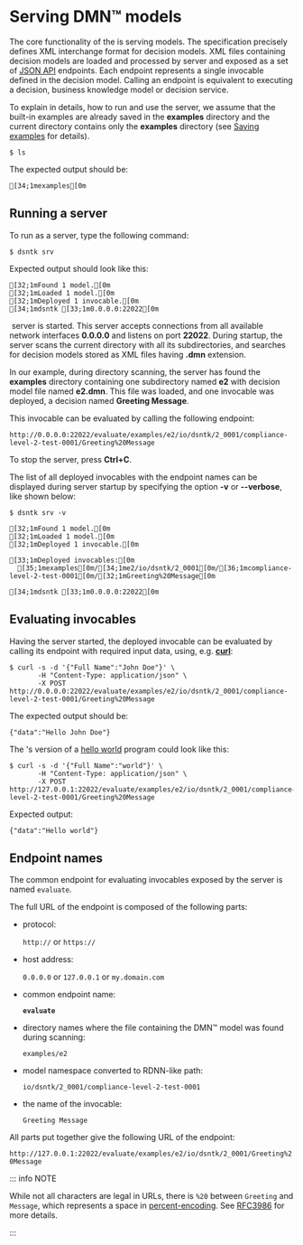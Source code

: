 # Serving DMN™ models

The core functionality of the <DsntkName/> is serving <Dmn/> models.
The <Dmn/> specification precisely defines XML interchange format for decision models.
XML files containing decision models are loaded and processed by <DsntkName/> server and exposed
as a set of [JSON API](https://jsonapi.org) endpoints.
Each endpoint represents a single invocable defined in the decision model.
Calling an endpoint is equivalent to executing a decision, business knowledge model
or decision service.

To explain in details, how to run and use the <DsntkName/> server, we assume
that the built-in examples are already saved in the **examples** directory
and the current directory contains only the **examples** directory
(see [Saving examples](command-exs.md) for details).

```shell
$ ls
```

The expected output should be:

```ansi
[34;1mexamples[0m
```

## Running a server

To run <DsntkName/> as a server, type the following command:

```shell
$ dsntk srv
```

Expected output should look like this:

```ansi
[32;1mFound 1 model.[0m
[32;1mLoaded 1 model.[0m
[32;1mDeployed 1 invocable.[0m
[34;1mdsntk [33;1m0.0.0.0:22022[0m
```

&#8203;<DsntkName/> server is started. This server accepts connections from all available network
interfaces **0.0.0.0** and listens on port **22022**. During startup, the <DsntkName/> server
scans the current directory with all its subdirectories, and searches for decision models
stored as XML files having **.dmn** extension.

In our example, during directory scanning, the <DsntkName/> server has found the **examples** directory
containing one subdirectory named **e2** with decision model file named **e2.dmn**. This file was loaded,
and one invocable was deployed, a decision named **Greeting&nbsp;Message**.

This invocable can be evaluated by calling the following endpoint:

```ansi
http://0.0.0.0:22022/evaluate/examples/e2/io/dsntk/2_0001/compliance-level-2-test-0001/Greeting%20Message
```

To stop the <DsntkName/> server, press **Ctrl+C**.

The list of all deployed invocables with the endpoint names can be displayed during server startup
by specifying the option **-v** or **--verbose**, like shown below:

```shell
$ dsntk srv -v
```

```ansi
[32;1mFound 1 model.[0m
[32;1mLoaded 1 model.[0m
[32;1mDeployed 1 invocable.[0m

[33;1mDeployed invocables:[0m
  [35;1mexamples[0m/[34;1me2/io/dsntk/2_0001[0m/[36;1mcompliance-level-2-test-0001[0m/[32;1mGreeting%20Message[0m

[34;1mdsntk [33;1m0.0.0.0:22022[0m
```

## Evaluating invocables

Having the <DsntkName/> server started, the deployed invocable can be evaluated by calling
its endpoint with required input data, using, e.g. [**curl**](https://curl.se):

```shell
$ curl -s -d '{"Full Name":"John Doe"}' \
       -H "Content-Type: application/json" \
       -X POST http://0.0.0.0:22022/evaluate/examples/e2/io/dsntk/2_0001/compliance-level-2-test-0001/Greeting%20Message
```

The expected output should be:

```ansi
{"data":"Hello John Doe"}
```

The <DsntkName/>'s version of a [hello world](https://en.wikipedia.org/wiki/%22Hello,_World!%22_program)
program could look like this:

```shell
$ curl -s -d '{"Full Name":"world"}' \
       -H "Content-Type: application/json" \
       -X POST http://127.0.0.1:22022/evaluate/examples/e2/io/dsntk/2_0001/compliance-level-2-test-0001/Greeting%20Message
```

Expected output:

```text
{"data":"Hello world"}
```

## Endpoint names

The common endpoint for evaluating invocables exposed by the <DsntkName/> server
is named `evaluate`.

The full URL of the endpoint is composed of the following parts:

- protocol:

  `http://` or `https://`

- host address:

  `0.0.0.0` or `127.0.0.1` or `my.domain.com`

- common endpoint name:

  **`evaluate`**

- directory names where the file containing the DMN™ model was found during scanning:

  `examples/e2`

- model namespace converted to RDNN-like path:

  `io/dsntk/2_0001/compliance-level-2-test-0001`

- the name of the invocable:

  `Greeting Message`

All parts put together give the following URL of the endpoint:

`http://127.0.0.1:22022/evaluate/examples/e2/io/dsntk/2_0001/Greeting%20Message`

::: info NOTE

While not all characters are legal in URLs, there is `%20` between `Greeting` and `Message`,
which represents a space in [percent-encoding](https://en.wikipedia.org/wiki/Percent-encoding).
See [RFC3986](https://datatracker.ietf.org/doc/html/rfc3986#section-2.4) for more details.

:::
